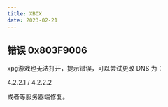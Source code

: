 ```yaml
---
title: XBOX
date: 2023-02-21
---
```




## 错误 0x803F9006

xpg游戏也无法打开，提示错误，可以尝试更改 DNS 为：

4.2.2.1 / 4.2.2.2 

或者等服务器端修复。

